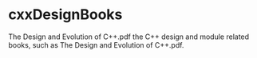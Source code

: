 # cxxDesignBooks
The Design and Evolution of C++.pdf
the C++ design and module related books, such as The Design and Evolution of C++.pdf. 
